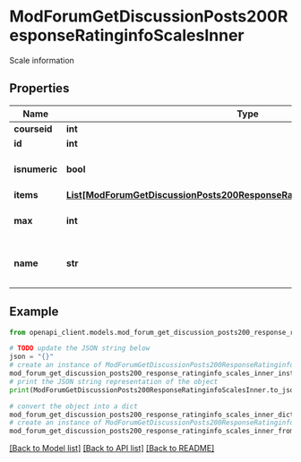 # ModForumGetDiscussionPosts200ResponseRatinginfoScalesInner

Scale information

## Properties

Name | Type | Description | Notes
------------ | ------------- | ------------- | -------------
**courseid** | **int** | Course id. | [optional] 
**id** | **int** | Scale id. | [optional] 
**isnumeric** | **bool** | Whether is a numeric scale. | [optional] 
**items** | [**List[ModForumGetDiscussionPosts200ResponseRatinginfoScalesInnerItemsInner]**](ModForumGetDiscussionPosts200ResponseRatinginfoScalesInnerItemsInner.md) |  | [optional] 
**max** | **int** | Max value for the scale. | [optional] 
**name** | **str** | Scale name (when a real scale is used). | [optional] 

## Example

```python
from openapi_client.models.mod_forum_get_discussion_posts200_response_ratinginfo_scales_inner import ModForumGetDiscussionPosts200ResponseRatinginfoScalesInner

# TODO update the JSON string below
json = "{}"
# create an instance of ModForumGetDiscussionPosts200ResponseRatinginfoScalesInner from a JSON string
mod_forum_get_discussion_posts200_response_ratinginfo_scales_inner_instance = ModForumGetDiscussionPosts200ResponseRatinginfoScalesInner.from_json(json)
# print the JSON string representation of the object
print(ModForumGetDiscussionPosts200ResponseRatinginfoScalesInner.to_json())

# convert the object into a dict
mod_forum_get_discussion_posts200_response_ratinginfo_scales_inner_dict = mod_forum_get_discussion_posts200_response_ratinginfo_scales_inner_instance.to_dict()
# create an instance of ModForumGetDiscussionPosts200ResponseRatinginfoScalesInner from a dict
mod_forum_get_discussion_posts200_response_ratinginfo_scales_inner_from_dict = ModForumGetDiscussionPosts200ResponseRatinginfoScalesInner.from_dict(mod_forum_get_discussion_posts200_response_ratinginfo_scales_inner_dict)
```
[[Back to Model list]](../README.md#documentation-for-models) [[Back to API list]](../README.md#documentation-for-api-endpoints) [[Back to README]](../README.md)


